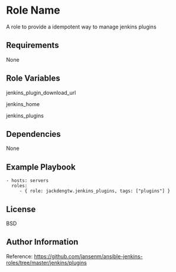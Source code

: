 Role Name
=========

A role to provide a idempotent way to manage jenkins plugins

Requirements
------------

None

Role Variables
--------------

jenkins_plugin_download_url

jenkins_home

jenkins_plugins


Dependencies
------------

None

Example Playbook
----------------

    - hosts: servers
      roles:
         - { role: jackdengtw.jenkins_plugins, tags: ["plugins"] }

License
-------

BSD

Author Information
------------------

Reference: https://github.com/jansenm/ansible-jenkins-roles/tree/master/jenkins/plugins
